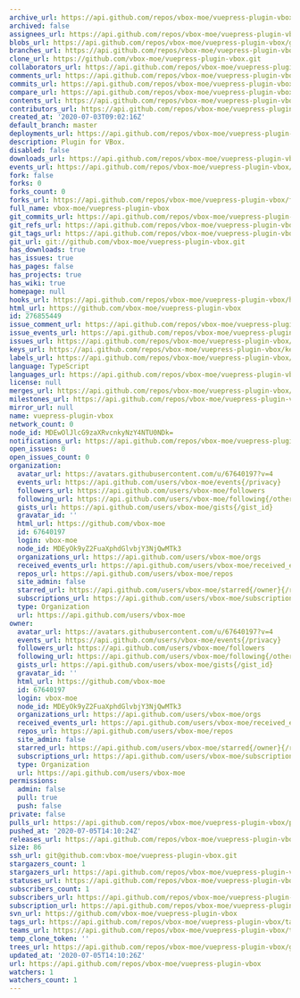 ```yaml
---
archive_url: https://api.github.com/repos/vbox-moe/vuepress-plugin-vbox/{archive_format}{/ref}
archived: false
assignees_url: https://api.github.com/repos/vbox-moe/vuepress-plugin-vbox/assignees{/user}
blobs_url: https://api.github.com/repos/vbox-moe/vuepress-plugin-vbox/git/blobs{/sha}
branches_url: https://api.github.com/repos/vbox-moe/vuepress-plugin-vbox/branches{/branch}
clone_url: https://github.com/vbox-moe/vuepress-plugin-vbox.git
collaborators_url: https://api.github.com/repos/vbox-moe/vuepress-plugin-vbox/collaborators{/collaborator}
comments_url: https://api.github.com/repos/vbox-moe/vuepress-plugin-vbox/comments{/number}
commits_url: https://api.github.com/repos/vbox-moe/vuepress-plugin-vbox/commits{/sha}
compare_url: https://api.github.com/repos/vbox-moe/vuepress-plugin-vbox/compare/{base}...{head}
contents_url: https://api.github.com/repos/vbox-moe/vuepress-plugin-vbox/contents/{+path}
contributors_url: https://api.github.com/repos/vbox-moe/vuepress-plugin-vbox/contributors
created_at: '2020-07-03T09:02:16Z'
default_branch: master
deployments_url: https://api.github.com/repos/vbox-moe/vuepress-plugin-vbox/deployments
description: Plugin for VBox.
disabled: false
downloads_url: https://api.github.com/repos/vbox-moe/vuepress-plugin-vbox/downloads
events_url: https://api.github.com/repos/vbox-moe/vuepress-plugin-vbox/events
fork: false
forks: 0
forks_count: 0
forks_url: https://api.github.com/repos/vbox-moe/vuepress-plugin-vbox/forks
full_name: vbox-moe/vuepress-plugin-vbox
git_commits_url: https://api.github.com/repos/vbox-moe/vuepress-plugin-vbox/git/commits{/sha}
git_refs_url: https://api.github.com/repos/vbox-moe/vuepress-plugin-vbox/git/refs{/sha}
git_tags_url: https://api.github.com/repos/vbox-moe/vuepress-plugin-vbox/git/tags{/sha}
git_url: git://github.com/vbox-moe/vuepress-plugin-vbox.git
has_downloads: true
has_issues: true
has_pages: false
has_projects: true
has_wiki: true
homepage: null
hooks_url: https://api.github.com/repos/vbox-moe/vuepress-plugin-vbox/hooks
html_url: https://github.com/vbox-moe/vuepress-plugin-vbox
id: 276855449
issue_comment_url: https://api.github.com/repos/vbox-moe/vuepress-plugin-vbox/issues/comments{/number}
issue_events_url: https://api.github.com/repos/vbox-moe/vuepress-plugin-vbox/issues/events{/number}
issues_url: https://api.github.com/repos/vbox-moe/vuepress-plugin-vbox/issues{/number}
keys_url: https://api.github.com/repos/vbox-moe/vuepress-plugin-vbox/keys{/key_id}
labels_url: https://api.github.com/repos/vbox-moe/vuepress-plugin-vbox/labels{/name}
language: TypeScript
languages_url: https://api.github.com/repos/vbox-moe/vuepress-plugin-vbox/languages
license: null
merges_url: https://api.github.com/repos/vbox-moe/vuepress-plugin-vbox/merges
milestones_url: https://api.github.com/repos/vbox-moe/vuepress-plugin-vbox/milestones{/number}
mirror_url: null
name: vuepress-plugin-vbox
network_count: 0
node_id: MDEwOlJlcG9zaXRvcnkyNzY4NTU0NDk=
notifications_url: https://api.github.com/repos/vbox-moe/vuepress-plugin-vbox/notifications{?since,all,participating}
open_issues: 0
open_issues_count: 0
organization:
  avatar_url: https://avatars.githubusercontent.com/u/67640197?v=4
  events_url: https://api.github.com/users/vbox-moe/events{/privacy}
  followers_url: https://api.github.com/users/vbox-moe/followers
  following_url: https://api.github.com/users/vbox-moe/following{/other_user}
  gists_url: https://api.github.com/users/vbox-moe/gists{/gist_id}
  gravatar_id: ''
  html_url: https://github.com/vbox-moe
  id: 67640197
  login: vbox-moe
  node_id: MDEyOk9yZ2FuaXphdGlvbjY3NjQwMTk3
  organizations_url: https://api.github.com/users/vbox-moe/orgs
  received_events_url: https://api.github.com/users/vbox-moe/received_events
  repos_url: https://api.github.com/users/vbox-moe/repos
  site_admin: false
  starred_url: https://api.github.com/users/vbox-moe/starred{/owner}{/repo}
  subscriptions_url: https://api.github.com/users/vbox-moe/subscriptions
  type: Organization
  url: https://api.github.com/users/vbox-moe
owner:
  avatar_url: https://avatars.githubusercontent.com/u/67640197?v=4
  events_url: https://api.github.com/users/vbox-moe/events{/privacy}
  followers_url: https://api.github.com/users/vbox-moe/followers
  following_url: https://api.github.com/users/vbox-moe/following{/other_user}
  gists_url: https://api.github.com/users/vbox-moe/gists{/gist_id}
  gravatar_id: ''
  html_url: https://github.com/vbox-moe
  id: 67640197
  login: vbox-moe
  node_id: MDEyOk9yZ2FuaXphdGlvbjY3NjQwMTk3
  organizations_url: https://api.github.com/users/vbox-moe/orgs
  received_events_url: https://api.github.com/users/vbox-moe/received_events
  repos_url: https://api.github.com/users/vbox-moe/repos
  site_admin: false
  starred_url: https://api.github.com/users/vbox-moe/starred{/owner}{/repo}
  subscriptions_url: https://api.github.com/users/vbox-moe/subscriptions
  type: Organization
  url: https://api.github.com/users/vbox-moe
permissions:
  admin: false
  pull: true
  push: false
private: false
pulls_url: https://api.github.com/repos/vbox-moe/vuepress-plugin-vbox/pulls{/number}
pushed_at: '2020-07-05T14:10:24Z'
releases_url: https://api.github.com/repos/vbox-moe/vuepress-plugin-vbox/releases{/id}
size: 86
ssh_url: git@github.com:vbox-moe/vuepress-plugin-vbox.git
stargazers_count: 1
stargazers_url: https://api.github.com/repos/vbox-moe/vuepress-plugin-vbox/stargazers
statuses_url: https://api.github.com/repos/vbox-moe/vuepress-plugin-vbox/statuses/{sha}
subscribers_count: 1
subscribers_url: https://api.github.com/repos/vbox-moe/vuepress-plugin-vbox/subscribers
subscription_url: https://api.github.com/repos/vbox-moe/vuepress-plugin-vbox/subscription
svn_url: https://github.com/vbox-moe/vuepress-plugin-vbox
tags_url: https://api.github.com/repos/vbox-moe/vuepress-plugin-vbox/tags
teams_url: https://api.github.com/repos/vbox-moe/vuepress-plugin-vbox/teams
temp_clone_token: ''
trees_url: https://api.github.com/repos/vbox-moe/vuepress-plugin-vbox/git/trees{/sha}
updated_at: '2020-07-05T14:10:26Z'
url: https://api.github.com/repos/vbox-moe/vuepress-plugin-vbox
watchers: 1
watchers_count: 1
---
```


